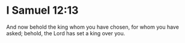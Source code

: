 # I Samuel 12:13

And now behold the king whom you have chosen, for whom you have asked; behold, the Lord has set a king over you.
